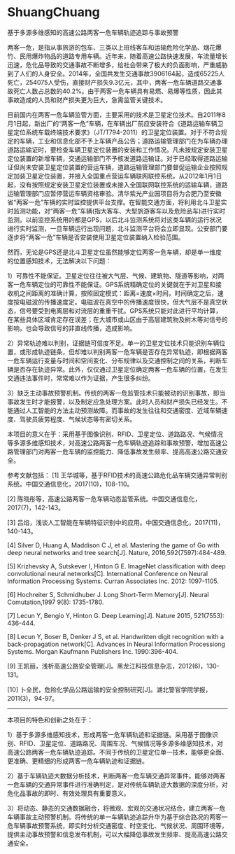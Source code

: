 # ShuangChuang
基于多源多维感知的高速公路两客一危车辆轨迹追踪与事故预警

两客一危，是指从事旅游的包车、三类以上班线客车和运输危险化学品、烟花爆竹、民用爆炸物品的道路专用车辆。近年来，随着高速公路快速发展，车流量增长迅速，危化品导致的交通事故不断增多，给社会带来了极大的负面影响，严重威胁到了人们的人身安全。2014年，全国共发生交通事故3906164起，造成65225人死亡，254075人受伤，直接财产损失9.3亿元，其中，两客一危车辆道路交通事故死亡人数占总数的40.2%。由于两客一危车辆具有易燃、易爆等性质，因此其事故造成的人员和财产损失更为巨大，急需监管关键技术。

目前国内在两客一危车辆监管方面，主要采用的技术是卫星定位技术。自2011年8月1日起，新出厂的“两客一危”车辆，在车辆出厂前应安装符合《道路运输车辆卫星定位系统车载终端技术要求》（JT/T794-2011）的卫星定位装置。对于不符合规定的车辆，工业和信息化部不予上车辆产品公告；道路运输管理部门在为车辆办理道路运输证时，要检查车辆卫星定位装置的安装和工作情况。凡未按规定安装卫星定位装置的新增车辆，交通运输部门不予核发道路运输证。对于已经取得道路运输证但尚未安装卫星定位装置的营运车辆，道路运输管理部门要督促运输企业按照规定加装卫星定位装置，并接入全国重点营运车辆联网联控系统。从2012年1月1日起，没有按照规定安装卫星定位装置或未接入全国联网联控系统的运输车辆，道路运输管理部门应暂停营运车辆资格审验。清华紫光产业园项目将为合肥乃至安徽省“两客一危”车辆的实时监控提供平台支撑。在智能交通方面，将利用北斗卫星实时监测功能，对“两客一危”车辆(指大客车、大型旅游客车以及危险品车)进行实时监测。以前监控系统用的都是GPS，以后北斗监测系统将对这类车辆的运行状况进行实时监测，一旦车辆运行出现问题，北斗监测平台将会立即显现。公安部门要逐步将“两客一危”车辆是否安装使用卫星定位装置纳入检验范围。

然而，无论是GPS还是北斗卫星定位虽然能够定位两客一危车辆，却是单一维度的位置感知技术，无法解决以下问题：

1）可靠性不能保证。卫星定位往往被大气层、气候、建筑物、隧道等影响，对两客一危车辆定位的可靠性不能保证。GPS系统精确定位的关键就在于对卫星和接收机之间距离的准确计算，按照固定模式：距离=速度×时间，时间确定之后，速度按电磁波的传播速度定。电磁波在真空中的传播速度很快，但大气层不是真空状态，信号要受到电离层和对流层的重重干扰。GPS系统只能对此进行平均计算，在某些具体区域肯定存在误差；在大城市或山区由于高层建筑物及树木等对信号的影响，也会导致信号的非直线传播，造成影响。

2）异常轨迹难以判别，证据链可信度不足。单一的卫星定位技术只能识别车辆位置，或形成轨迹链条，但却难以判别两客一危车辆是否存在异常轨迹，即根据两客一危车辆运行变量与时间和空间变化、分布规律以及交通控制之间的关系，判断车辆是否存在轨迹异常。此外，仅仅通过卫星定位确定两客一危车辆的位置，在发生交通违法事件时，常常难以作为证据，产生很多纠纷。

3）缺乏主动事故预警机制。传统的两客一危监管技术只能被动的识别事故，即当事故发生时才能报警，以及制定应急处理方案。此时人员和财产损失已经发生。不能通过人工智能的方法主动预测故障。而事故的发生往往和交通密度、近域车辆速度、驾驶员疲劳程度、气候状态等有密切关系。

本项目的意义在于：采用基于图像识别、RFID、卫星定位、道路路况、气候情况等多源多维感知技术，对高速公路两客一危车辆轨迹追踪和事故预警，增加高速公路管理部门对两客一危车辆的监控能力、降低事故发生频率、提高高速公路交通安全。

参考文献包括：
[1] 王华城等，基于RFID技术的高速公路危化品车辆交通异常判别系统。中国交通信息化，2017(10)，108-110。

[2] 陈晓彤等，高速公路两客一危车辆动态监管系统。中国交通信息化，2017(7)，142-143。

[3] 吕焰，浅谈人工智能在车辆特征识别中的应用。中国交通信息化，2017(11)，140-143。

[4] Silver D, Huang A, Maddison C J, et al. Mastering the game of Go with deep neural networks and tree search[J]. Nature, 2016,592(7597):484-489.

[5] Krizhevsky A, Sutskever I, Hinton G E. ImageNet classification with deep convolutional neural networks[C]. International Conference on Neural Information Processing Systems. Curran Associates Inc. 2012: 1097-1105.

[6] Hochreiter S, Schmidhuber J. Long Short-Term Memory[J]. Neural Comutation,1997 9(8): 1735-1780.

[7] Lecun Y, Bengio Y, Hinton G. Deep Learning[J]. Nature 2015, 521(7553): 436-444.

[8] Lecun Y, Boser B, Denker J S, et al. Handwritten digit recognition with a back-propagation network[C]. Advances in Neural Information Processiong Systems. Morgan Kaufmann Publishers Inc. 1990:396-404.

[9] 王凯丽，浅析高速公路安全管理[J]。黑龙江科技信息杂志，2012(6)，130-131。

[10] 卜全民，危险化学品公路运输的安全控制研究[J]。湖北警官学院学报，2011(3)，94-97。

 ______________________________________________________________________________________________________
 
本项目的特色和创新之处在于：

1）基于多源多维感知技术，形成两客一危车辆轨迹和证据链。采用基于图像识别、RFID、卫星定位、道路路况、周围车况、气候情况等多源多维感知技术，对高速公路两客一危车辆轨迹追踪。不同于传统的卫星定位单一技术，能够更全面、更准确、更精细的形成两客一危车辆轨迹和证据链。

2）基于车辆轨迹大数据分析技术，判断两客一危车辆交通异常事件。能够对两客一危车辆的交通异常事件进行准确判定，是对传统车辆轨迹大数据的深度分析，对危化品事故的即时、有效处理具有重要意义。

3）将动态、静态的交通数据融合，将微观、宏观的交通状况结合，建立两客一危车辆事故主动预警机制。将传统的单一车辆轨迹追踪升华为基于综合路况的两客一危车辆事故预警系统，即实时分析交通密度、时空变化、气候状况、周围环境等，提供主动事故预警和信息发布机制，可以大幅降低事故发生频率、提高高速公路交通安全。
